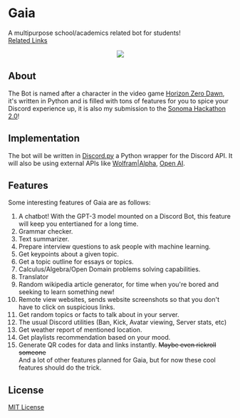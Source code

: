 # Gaia
A multipurpose school/academics related bot for students! \
[Related Links](https://linktr.ee/therealcyber)

<p align="center">
  <img src="https://github.com/Sachit71/Sonoma-Hackathon-2.0/blob/main/gaia.jpg" />
</p>

## About
The Bot is named after a character in the video game [Horizon Zero Dawn](https://en.wikipedia.org/wiki/Horizon_Zero_Dawn), it's written in Python and is filled with tons of features for you to spice your Discord experience up, it is also my submission to the [Sonoma Hackathon 2.0](https://sonoma-hacks-2-0.devpost.com/)!

## Implementation
The bot will be written in [Discord.py](https://discordpy.readthedocs.io/en/stable/) a Python wrapper for the Discord API. It will also be using external APIs like [Wolfram|Alpha](https://www.wolframalpha.com/), [Open AI](https://textsynth.com/).

## Features
Some interesting features of Gaia are as follows:
1. A chatbot! With the GPT-3 model mounted on a Discord Bot, this feature will keep you entertianed for a long time.
2. Grammar checker.
3. Text summarizer.
4. Prepare interview questions to ask people with machine learning.
5. Get keypoints about a given topic.
6. Get a topic outline for essays or topics.
7. Calculus/Algebra/Open Domain problems solving capabilities.
8. Translator
9. Random wikipedia article generator, for time when you're bored and seeking to learn something new!
10. Remote view websites, sends website screenshots so that you don't have to click on suspicious links.
11. Get random topics or facts to talk about in your server.
12. The usual Discord utilities (Ban, Kick, Avatar viewing, Server stats, etc)
13. Get weather report of mentioned location.
14. Get playlists recommendation based on your mood.
15. Generate QR codes for data and links instantly. ~~Maybe even rickroll someone~~ \
And a lot of other features planned for Gaia, but for now these cool features should do the trick.

## License
[MIT License](https://opensource.org/licenses/MIT)
